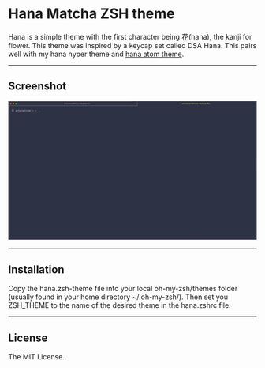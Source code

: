 # Hana Matcha ZSH theme
Hana is a simple theme with the first character being 花(hana), the kanji for flower. This theme was inspired by a keycap set called DSA Hana. This pairs well with my hana hyper theme and [hana atom theme](https://github.com/arturoalviar/hana-matcha-syntax).

---

## Screenshot
![hana](screenshot.png)

---

## Installation
Copy the hana.zsh-theme file into your local oh-my-zsh/themes folder (usually found in your home directory ~/.oh-my-zsh/). Then set you ZSH_THEME to the name of the desired theme in the hana.zshrc file.

---

## License
The MIT License.

